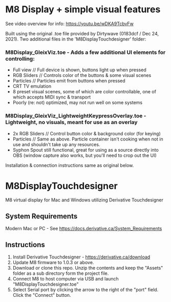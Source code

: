 # M8 Display + simple visual features

See video overview for info: https://youtu.be/wDKA9TcbvFw

Built using the original .toe file provided by Dirtywave (0183dcf / Dec 24, 2021). Two additional files in the 'M8DisplayTouchdesigner' folder: 

### M8Display_GleixViz.toe - Adds a few additional UI elements for controlling: 

- Full view // Full device is shown, buttons light up when pressed
- RGB Sliders // Controls color of the buttons & some visual scenes
- Particles // Particles emit from buttons when pressed
- CRT TV emulation
- 8 preset visual scenes, some of which are color controllable, one of which accepts MIDI sync & transport
- Poorly (re: not) optimized, may not run well on some systems

### M8Display_GleixViz_LightweightKeypressOverlay.toe - Lightweight, no visuals, meant for use as an overlay 

- 2x RGB Sliders // Control button color & background color (for keying)
- Particles // Same as above. Particle container isn't cooking when not in use and shouldn't take up any resources. 
- Syphon Spout still functional, great for using as a source directly into OBS (window capture also works, but you'll need to crop out the UI)

Installation & connection instructions same as original below.

# M8DisplayTouchdesigner
M8 virtual display for Mac and Windows utilizing Derivative Touchdesigner

## System Requirements
Modern Mac or PC - See https://docs.derivative.ca/System_Requirements

## Instructions
1. Install Derivative Touchdesigner - https://derivative.ca/download
2. Update M8 firmware to 1.0.3 or above.
3. Download or clone this repo. Unzip the contents and keep the "Assets" folder as a sub directory form the project file.
4. Connect M8 to host computer via USB and launch "M8DisplayTouchdesigner.toe"
5. Select Serial port by clicking the arrow to the right of the "port" field. Click the "Connect" button.
